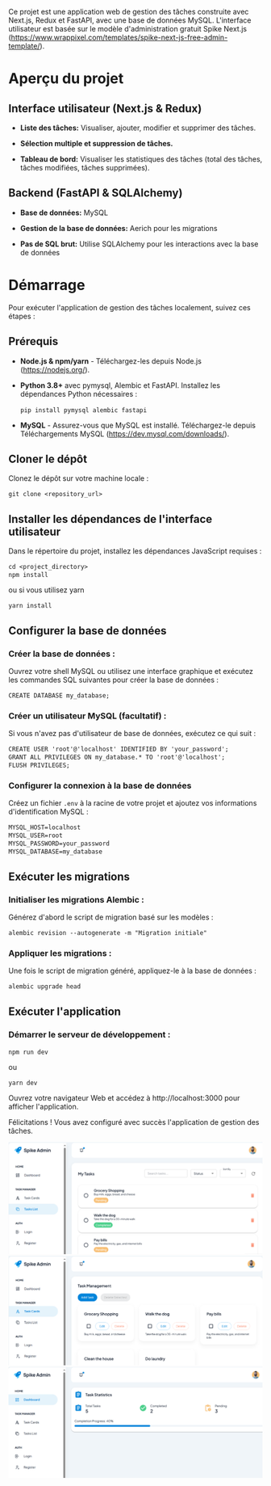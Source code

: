 Ce projet est une application web de gestion des tâches construite avec
Next.js, Redux et FastAPI, avec une base de données MySQL. L'interface
utilisateur est basée sur le modèle d'administration gratuit Spike
Next.js
(https://www.wrappixel.com/templates/spike-next-js-free-admin-template/).

# Aperçu du projet

## Interface utilisateur (Next.js & Redux)

-   **Liste des tâches:** Visualiser, ajouter, modifier et supprimer des
    tâches.

-   **Sélection multiple et suppression de tâches.**

-   **Tableau de bord:** Visualiser les statistiques des tâches (total
    des tâches, tâches modifiées, tâches supprimées).

## Backend (FastAPI & SQLAlchemy)

-   **Base de données:** MySQL

-   **Gestion de la base de données:** Aerich pour les migrations

-   **Pas de SQL brut:** Utilise SQLAlchemy pour les interactions avec
    la base de données

# Démarrage

Pour exécuter l'application de gestion des tâches localement, suivez ces
étapes :

## Prérequis

-   **Node.js & npm/yarn** - Téléchargez-les depuis Node.js
    (https://nodejs.org/).

-   **Python 3.8+** avec pymysql, Alembic et FastAPI. Installez les
    dépendances Python nécessaires :

    `pip install pymysql alembic fastapi`

-   **MySQL** - Assurez-vous que MySQL est installé. Téléchargez-le
    depuis Téléchargements MySQL (https://dev.mysql.com/downloads/).

## Cloner le dépôt

Clonez le dépôt sur votre machine locale :

    git clone <repository_url>

## Installer les dépendances de l'interface utilisateur

Dans le répertoire du projet, installez les dépendances JavaScript
requises :

    cd <project_directory>
    npm install

ou si vous utilisez yarn

    yarn install

## Configurer la base de données

### Créer la base de données :

Ouvrez votre shell MySQL ou utilisez une interface graphique et exécutez
les commandes SQL suivantes pour créer la base de données :

    CREATE DATABASE my_database;

### Créer un utilisateur MySQL (facultatif) :

Si vous n'avez pas d'utilisateur de base de données, exécutez ce qui
suit :

    CREATE USER 'root'@'localhost' IDENTIFIED BY 'your_password';
    GRANT ALL PRIVILEGES ON my_database.* TO 'root'@'localhost';
    FLUSH PRIVILEGES;

### Configurer la connexion à la base de données

Créez un fichier `.env` à la racine de votre projet et ajoutez vos
informations d'identification MySQL :

    MYSQL_HOST=localhost
    MYSQL_USER=root
    MYSQL_PASSWORD=your_password
    MYSQL_DATABASE=my_database

## Exécuter les migrations

### Initialiser les migrations Alembic :

Générez d'abord le script de migration basé sur les modèles :

    alembic revision --autogenerate -m "Migration initiale"

### Appliquer les migrations :

Une fois le script de migration généré, appliquez-le à la base de
données :

    alembic upgrade head

## Exécuter l'application

### Démarrer le serveur de développement :

    npm run dev

ou

    yarn dev

Ouvrez votre navigateur Web et accédez à http://localhost:3000 pour
afficher l'application.

Félicitations ! Vous avez configuré avec succès l'application de gestion
des tâches.

![Screenshot of the task management app list view](screenshot3.png)
![Screenshot of the task management app card view](screenshot2.png)
![Screenshot of the task management app stats dashboard](screenshot1.png)
